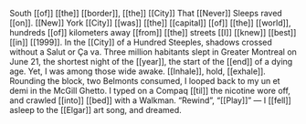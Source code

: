 South [[of]] [[the]] [[border]], [[the]] [[City]] That [[Never]] Sleeps raved [[on]]. [[New]] York [[City]] [[was]] [[the]] [[capital]] [[of]] [[the]] [[world]], hundreds [[of]] kilometers away [[from]] [[the]] streets [[I]] [[knew]] [[best]] [[in]] [[1999]]. In the [[City]] of a Hundred Steeples, shadows crossed without a Salut or Ça va. Three million habitants slept in Greater Montreal on June 21, the shortest night of the [[year]], the start of the [[end]] of a dying age. Yet, I was among those wide awake. [[Inhale]], hold, [[exhale]]. Rounding the block, two Belmonts consumed, I looped back to my un et demi in the McGill Ghetto. I typed on a Compaq [[til]] the nicotine wore off, and crawled [[into]] [[bed]] with a Walkman. “Rewind”, “[[Play]]” — I [[fell]] asleep to the [[Elgar]] art song, and dreamed.